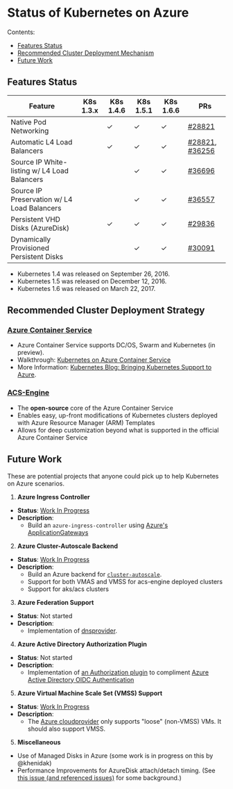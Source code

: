 # Status of Kubernetes on Azure

Contents:
 * [Features Status](#features-status)
 * [Recommended Cluster Deployment Mechanism](#recommended-cluster-deployment-mechanism)
 * [Future Work](#future-work)

## Features Status

| Feature | K8s 1.3.x | K8s 1.4.6 | K8s 1.5.1 | K8s 1.6.6 | PRs |
| ------- | --------- | --------- | --------- | --------- | --- |
| Native Pod Networking                        |   | ✓ | ✓ | ✓ | [#28821](https://github.com/kubernetes/kubernetes/pull/28821) |
| Automatic L4 Load Balancers                  |   | ✓ | ✓ | ✓ | [#28821](https://github.com/kubernetes/kubernetes/pull/28821), [#36256](https://github.com/kubernetes/kubernetes/pull/36256) |
| Source IP White-listing w/ L4 Load Balancers |   |   | ✓ | ✓ | [#36696](https://github.com/kubernetes/kubernetes/pull/36696) |
| Source IP Preservation w/ L4 Load Balancers  |   |   | ✓ | ✓ | [#36557](https://github.com/kubernetes/kubernetes/pull/36557) |
| Persistent VHD Disks (AzureDisk)             |   | ✓ | ✓ | ✓ | [#29836](https://github.com/kubernetes/kubernetes/pull/29836) |
| Dynamically Provisioned Persistent Disks     |   |   | ✓ | ✓ | [#30091](https://github.com/kubernetes/kubernetes/pull/30091) |

 * Kubernetes 1.4 was released on September 26, 2016.
 * Kubernetes 1.5 was released on December 12, 2016.
 * Kubernetes 1.6 was released on March 22, 2017.

## Recommended Cluster Deployment Strategy

### [Azure Container Service](https://azure.microsoft.com/en-us/services/container-service/)
  * Azure Container Service supports DC/OS, Swarm and Kubernetes (in preview).
  * Walkthrough: [Kubernetes on Azure Container Service](https://docs.microsoft.com/azure/container-service/container-service-kubernetes-walkthrough)
  * More Information: [Kubernetes Blog: Bringing Kubernetes Support to Azure](http://blog.kubernetes.io/2016/11/bringing-kubernetes-support-to-azure.html).

### [ACS-Engine](https://github.com/Azure/ACS-Engine)
  * The **open-source** core of the Azure Container Service
  * Enables easy, up-front modifications of Kubernetes clusters deployed with Azure Resource Manager (ARM) Templates
  * Allows for deep customization beyond what is supported in the official Azure Container Service

## Future Work

These are potential projects that anyone could pick up to help Kubernetes on Azure scenarios.

1. **Azure Ingress Controller**
  * **Status**: [Work In Progress](https://github.com/JargoonPard/contrib/commits/azureingress)
  * **Description**:
    * Build an `azure-ingress-controller` using [Azure's ApplicationGateways](https://azure.microsoft.com/services/application-gateway/)
2. **Azure Cluster-Autoscale Backend**
  * **Status**: [Work In Progress](https://github.com/kubernetes/autoscaler/issues/449)
  * **Description**:
    * Build an Azure backend for [`cluster-autoscale`](https://github.com/kubernetes/contrib/tree/master/cluster-autoscaler).
    * Support for both VMAS and VMSS for acs-engine deployed clusters
    * Support for aks/acs clusters
3. **Azure Federation Support**
  * **Status**: Not started
  * **Description**:
    * Implementation of [dnsprovider](https://github.com/kubernetes/kubernetes/tree/master/federation/pkg/dnsprovider).
4. **Azure Active Directory Authorization Plugin**
  * **Status**: Not started
  * **Description**:
    * Implementation of [an Authorization plugin](http://kubernetes.io/docs/admin/authorization/) to compliment [Azure Active Directory OIDC Authentication](https://github.com/colemickens/azure-ad-k8s-oidc-example)
5. **Azure Virtual Machine Scale Set (VMSS) Support**
  * **Status**: [Work In Progress](https://github.com/kubernetes/kubernetes/issues/43287)
  * **Description**:
    * The [Azure cloudprovider](https://github.com/kubernetes/kubernetes/tree/master/pkg/cloudprovider/providers/azure) only supports "loose" (non-VMSS) VMs. It should also support VMSS.
5. **Miscellaneous**
  * Use of Managed Disks in Azure (some work is in progress on this by @khenidak)
  * Performance Improvements for AzureDisk attach/detach timing. (See [this issue (and referenced issues)](https://github.com/colemickens/azure-kubernetes-demo/issues/14#issuecomment-250564890) for some background.)
